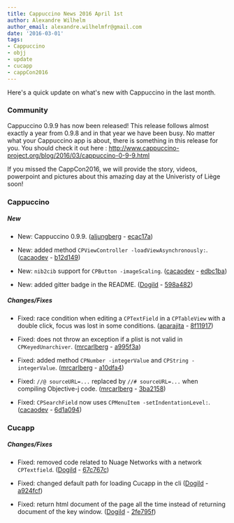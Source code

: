 ```yaml
---
title: Cappuccino News 2016 April 1st
author: Alexandre Wilhelm
author_email: alexandre.wilhelmfr@gmail.com
date: '2016-03-01'
tags:
- Cappuccino
- objj
- update
- cucapp
- cappCon2016
---
```


Here's a quick update on what's new with Cappuccino in the last month.

### Community

Cappuccino 0.9.9 has now been released! This release follows almost exactly a year from 0.9.8 and in that year we have been busy. No matter what your Cappuccino app is about, there is something in this release for you. You should check it out here : http://www.cappuccino-project.org/blog/2016/03/cappuccino-0-9-9.html

If you missed the CappCon2016, we will provide the story, videos, powerpoint and pictures about this amazing day at the Univeristy of Liège soon! 

### Cappuccino

##### New

- New: Cappuccino 0.9.9. ([aljungberg](https://github.com/aljungberg) - [ecac17a](https://github.com/cappuccino/cappuccino/commit/ecac17a00a1e39dae59435d2bcc3558be95a0025))

- New: added method `CPViewController -loadViewAsynchronously:`. ([cacaodev](https://github.com/cacaodev) - [b12d149](https://github.com/cappuccino/cappuccino/commit/b12d1491d469fd1979276e1caea22c3c4525346d))

- New: `nib2cib` support for `CPButton -imageScaling`. ([cacaodev](https://github.com/cacaodev) - [edbc1ba](https://github.com/cappuccino/cappuccino/commit/edbc1baf323813af48ced3e695449a301d0ffc14))

- New: added gitter badge in the README. ([Dogild](https://github.com/Dogild) - [598a482](https://github.com/cappuccino/cappuccino/commit/598a482538397107d122f372ff3360af5f841134))

##### Changes/Fixes

- Fixed: race condition when editing a `CPTextField` in a `CPTableView` with a double click, focus was lost in some conditions. ([aparajita](https://github.com/aparajita) - [8f11917](https://github.com/cappuccino/cappuccino/commit/8f1191733beaf0f402018240804298bcfe8c1cf1))

- Fixed: does not throw an exception if a plist is not valid in `CPKeyedUnarchiver`. ([mrcarlberg](https://github.com/mrcarlberg) - [a995f3a](https://github.com/cappuccino/cappuccino/commit/a995f3ab520836fdfce216287b851f84ff10ad38))

- Fixed: added method `CPNumber -integerValue` and `CPString -integerValue`. ([mrcarlberg](https://github.com/mrcarlberg) - [a10dfa4](https://github.com/cappuccino/cappuccino/commit/a10dfa4ab40e31c2a773c9d1f1bebebbdcd0bcaa))

- Fixed: `//@ sourceURL=...` replaced by `//# sourceURL=...` when compiling Objective-j code. ([mrcarlberg](https://github.com/mrcarlberg) - [3ba2158](https://github.com/cappuccino/cappuccino/commit/3ba215887cc40f3f7287675c376f02c063ed2cbd))

- Fixed: `CPSearchField` now uses `CPMenuItem -setIndentationLevel:`. ([cacaodev](https://github.com/cacaodev) - [6d1a094](https://github.com/cappuccino/cappuccino/commit/6d1a094b1517edac9f835f136d5f3f0e82b03fe9))

### Cucapp

##### Changes/Fixes

- Fixed: removed code related to Nuage Networks with a network `CPTextfield`. ([Dogild](https://github.com/Dogild) - [67c767c](https://github.com/cappuccino/cucapp/commit/67c767c8b3ca17e75d52e8f19efed028b64df41d))

- Fixed: changed default path for loading Cucapp in the cli ([Dogild](https://github.com/Dogild) - [a924fcf](https://github.com/cappuccino/cucapp/commit/a924fcf5e26dc9e0a890a63873c65c6a5773a7ea))

- Fixed: return html document of the page all the time instead of returning document of the key window. ([Dogild](https://github.com/Dogild) - [2fe795f](https://github.com/cappuccino/cucapp/commit/2fe795f5e853f148d95a22ea18a8df39b4304ddd))
